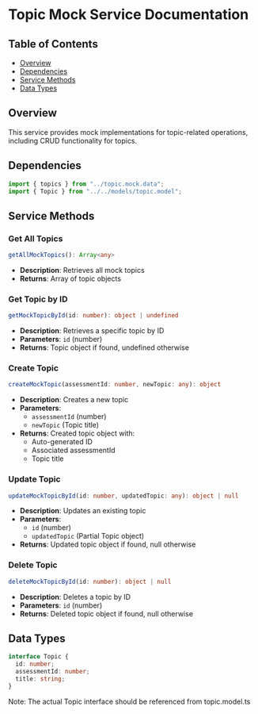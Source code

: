 # Topic Mock Service Documentation

## Table of Contents

- [Overview](#overview)
- [Dependencies](#dependencies)
- [Service Methods](#service-methods)
- [Data Types](#data-types)

## Overview

This service provides mock implementations for topic-related operations, including CRUD functionality for topics.

## Dependencies

```typescript
import { topics } from "../topic.mock.data";
import { Topic } from "../../models/topic.model";
```

## Service Methods

### Get All Topics

```typescript
getAllMockTopics(): Array<any>
```

- **Description**: Retrieves all mock topics
- **Returns**: Array of topic objects

### Get Topic by ID

```typescript
getMockTopicById(id: number): object | undefined
```

- **Description**: Retrieves a specific topic by ID
- **Parameters**: `id` (number)
- **Returns**: Topic object if found, undefined otherwise

### Create Topic

```typescript
createMockTopic(assessmentId: number, newTopic: any): object
```

- **Description**: Creates a new topic
- **Parameters**:
  - `assessmentId` (number)
  - `newTopic` (Topic title)
- **Returns**: Created topic object with:
  - Auto-generated ID
  - Associated assessmentId
  - Topic title

### Update Topic

```typescript
updateMockTopicById(id: number, updatedTopic: any): object | null
```

- **Description**: Updates an existing topic
- **Parameters**:
  - `id` (number)
  - `updatedTopic` (Partial Topic object)
- **Returns**: Updated topic object if found, null otherwise

### Delete Topic

```typescript
deleteMockTopicById(id: number): object | null
```

- **Description**: Deletes a topic by ID
- **Parameters**: `id` (number)
- **Returns**: Deleted topic object if found, null otherwise

## Data Types

```typescript
interface Topic {
  id: number;
  assessmentId: number;
  title: string;
}
```

Note: The actual Topic interface should be referenced from topic.model.ts
